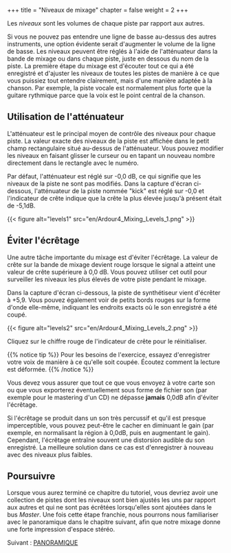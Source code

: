 +++
title = "Niveaux de mixage"
chapter = false
weight = 2
+++

Les _niveaux_ sont les volumes de chaque piste par rapport aux autres.

Si vous ne pouvez pas entendre une ligne de basse au-dessus des autres instruments, une option évidente serait d'augmenter le volume de la ligne de basse. Les niveaux peuvent être réglés à l'aide de l'atténuateur dans la bande de mixage ou dans chaque piste, juste en dessous du nom de la piste.
La première étape du mixage est d'écouter tout ce qui a été enregistré et d'ajuster les niveaux de toutes les pistes de manière à ce que vous puissiez tout entendre clairement, mais d'une manière adaptée à la chanson.
Par exemple, la piste vocale est normalement plus forte que la guitare rythmique parce que la voix est le point central de la chanson.

## Utilisation de l'atténuateur

L'atténuateur est le principal moyen de contrôle des niveaux pour chaque piste. La valeur exacte des niveaux de la piste est affichée dans le petit champ rectangulaire situé au-dessus de l'atténuateur.
Vous pouvez modifier les niveaux en faisant glisser le curseur ou en tapant un nouveau nombre directement dans le rectangle avec le numéro.

Par défaut, l'atténuateur est réglé sur -0,0 dB, ce qui signifie que les niveaux de la piste ne sont pas modifiés. Dans la capture d'écran ci-dessous, l'atténuateur de la piste nommée "kick" est réglé sur -0,0 et l'indicateur de crête indique que la crête la plus élevée jusqu'à présent était de -5,1dB.

{{< figure alt="levels1" src="en/Ardour4_Mixing_Levels_1.png" >}} 

## Éviter l'écrêtage

Une autre tâche importante du mixage est d'éviter l'écrêtage. La valeur de crête sur la bande de mixage devient rouge lorsque le signal a atteint une valeur de crête supérieure à 0,0 dB. Vous pouvez utiliser cet outil pour surveiller les niveaux les plus élevés de votre piste pendant le mixage. 

Dans la capture d'écran ci-dessous, la piste de synthétiseur vient d'écrêter à +5,9. Vous pouvez également voir de petits bords rouges sur la forme d'onde elle-même, indiquant les endroits exacts où le son enregistré a été coupé.

{{< figure alt="levels2" src="en/Ardour4_Mixing_Levels_2.png" >}}

Cliquez sur le chiffre rouge de l'indicateur de crête pour le réinitialiser.

{{% notice tip %}}
Pour les besoins de l'exercice, essayez d'enregistrer votre voix de manière à ce qu'elle soit coupée. Écoutez comment la lecture est déformée.
{{% /notice %}}

Vous devez vous assurer que tout ce que vous envoyez à votre carte son ou que vous exporterez éventuellement sous forme de fichier son (par exemple pour le mastering d'un CD) ne dépasse **jamais** 0,0dB afin d'éviter l'écrêtage.

Si l'écrêtage se produit dans un son très percussif et qu'il est presque imperceptible, vous pouvez peut-être le cacher en diminuant le gain (par exemple, en normalisant la région à 0,0dB, puis en augmentant le gain). Cependant, l'écrêtage entraîne souvent une distorsion audible du son enregistré. La meilleure solution dans ce cas est d'enregistrer à nouveau avec des niveaux plus faibles.

## Poursuivre

Lorsque vous aurez terminé ce chapitre du tutoriel, vous devriez avoir une collection de pistes dont les niveaux sont bien ajustés les uns par rapport aux autres et qui ne sont pas écrêtées lorsqu'elles sont ajoutées dans le bus _Master_.
Une fois cette étape franchie, nous pourrons nous familiariser avec le panoramique dans le chapitre suivant, afin que notre mixage donne une forte impression d'espace stéréo.

Suivant : [PANORAMIQUE](../panning)